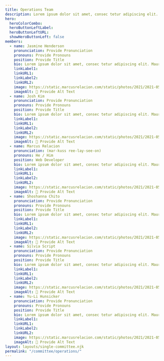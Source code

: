 ```yaml
---
title: Operations Team
description: Lorem ipsum dolor sit amet, consec tetur adipiscing elit. Vivamus et quam finibus, auctor arcu eu, consectetur erat. Mauris vitae arcu quis nunc varius.
hero:
  heroColorCombo:
  heroButtonLeftLabel:
  heroButtonLeftURL:
  showHeroButtonLeft: false
members:
  - name: Jasmine Henderson
    pronunciation: Provide Pronunciation
    pronouns: Provide Pronouns
    position: Provide Title
    bio: Lorem ipsum dolor sit amet, consec tetur adipiscing elit. Mauris egestas nisi eu orci fringilla mattis eres no.
    linkLabel1:
    linkURL1:
    linkLabel2:
    linkURL2:
    image: https://static.marcusrelacion.com/static/photos/2021/2021-05-02-12-55-PM-SONY-ILCE-7M3-4444-copyright-marcusrelacion-1.jpg
    imageAlt: 🛑 Provide Alt Text
  - name: Josh Kim
    pronunciation: Provide Pronunciation
    pronouns: Provide Pronouns
    position: Provide Title
    bio: Lorem ipsum dolor sit amet, consec tetur adipiscing elit. Mauris egestas nisi eu orci fringilla mattis eres no.
    linkLabel1:
    linkURL1:
    linkLabel2:
    linkURL2:
    image: https://static.marcusrelacion.com/static/photos/2021/2021-05-02-12-55-PM-SONY-ILCE-7M3-4444-copyright-marcusrelacion-1.jpg
    imageAlt: 🛑 Provide Alt Text
  - name: Marcus Relacion
    pronunciation: (mar-kuss ree-lay-see-on)
    pronouns: He / Him
    position: Web Developer
    bio: Lorem ipsum dolor sit amet, consec tetur adipiscing elit. Mauris egestas nisi eu orci fringilla mattis eres no.
    linkLabel1:
    linkURL1:
    linkLabel2:
    linkURL2:
    image: https://static.marcusrelacion.com/static/photos/2021/2021-05-02-12-55-PM-SONY-ILCE-7M3-4444-copyright-marcusrelacion-1.jpg
    imageAlt: 🛑 Provide Alt Text
  - name: Shoshanna Chito
    pronunciation: Provide Pronunciation
    pronouns: Provide Pronouns
    position: Provide Title
    bio: Lorem ipsum dolor sit amet, consec tetur adipiscing elit. Mauris egestas nisi eu orci fringilla mattis eres no.
    linkLabel1:
    linkURL1:
    linkLabel2:
    linkURL2:
    image: https://static.marcusrelacion.com/static/photos/2021/2021-05-02-12-55-PM-SONY-ILCE-7M3-4444-copyright-marcusrelacion-1.jpg
    imageAlt: 🛑 Provide Alt Text
  - name: Silvia Script
    pronunciation: Provide Pronunciation
    pronouns: Provide Pronouns
    position: Provide Title
    bio: Lorem ipsum dolor sit amet, consec tetur adipiscing elit. Mauris egestas nisi eu orci fringilla mattis eres no.
    linkLabel1:
    linkURL1:
    linkLabel2:
    linkURL2:
    image: https://static.marcusrelacion.com/static/photos/2021/2021-05-02-12-55-PM-SONY-ILCE-7M3-4444-copyright-marcusrelacion-1.jpg
    imageAlt: 🛑 Provide Alt Text
  - name: Yu-Li Hunsicker
    pronunciation: Provide Pronunciation
    pronouns: Provide Pronouns
    position: Provide Title
    bio: Lorem ipsum dolor sit amet, consec tetur adipiscing elit. Mauris egestas nisi eu orci fringilla mattis eres no.
    linkLabel1:
    linkURL1:
    linkLabel2:
    linkURL2:
    image: https://static.marcusrelacion.com/static/photos/2021/2021-05-02-12-55-PM-SONY-ILCE-7M3-4444-copyright-marcusrelacion-1.jpg
    imageAlt: 🛑 Provide Alt Text
layout: layouts/single-committee.njk
permalink: "/committee/operations/"
---
```

